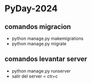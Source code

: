 # PyDay-2024

## comandos migracion
- python manage.py makemigrations
- python manage.py migrate
## comandos levantar server
- python manage.py runserver
- salir del server = ctr+c
